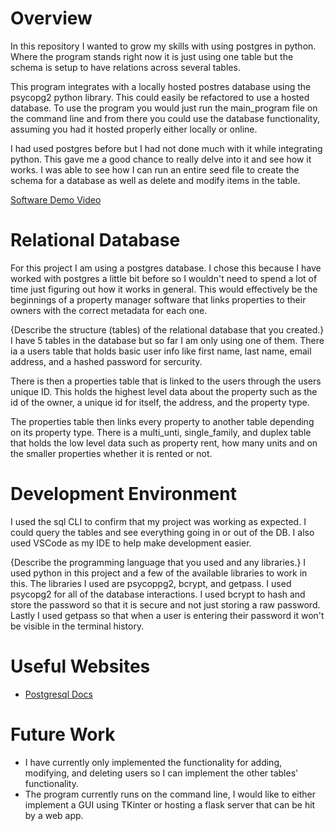 # Overview

In this repository I wanted to grow my skills with using postgres in python. Where the program stands right now it is just using one table but the schema is setup to have relations across several tables.

This program integrates with a locally hosted postres database using the psycopg2 python library. This could easily be refactored to use a hosted database. To use the program you would just run the main_program file on the command line and from there you could use the database functionality, assuming you had it hosted properly either locally or online.

I had used postgres before but I had not done much with it while integrating python. This gave me a good chance to really delve into it and see how it works. I was able to see how I can run an entire seed file to create the schema for a database as well as delete and modify items in the table.

[Software Demo Video](http://youtube.link.goes.here)

# Relational Database

For this project I am using a postgres database. I chose this because I have worked with postgres a little bit before so I wouldn't need to spend a lot of time just figuring out how it works in general. This would effectively be the beginnings of a property manager software that links properties to their owners with the correct metadata for each one.

{Describe the structure (tables) of the relational database that you created.}
I have 5 tables in the database but so far I am only using one of them. There ia a users table that holds basic user info like first name, last name, email address, and a hashed password for sercurity.

There is then a properties table that is linked to the users through the users unique ID. This holds the highest level data about the property such as the id of the owner, a unique id for itself, the address, and the property type.

The properties table then links every property to another table depending on its property type. There is a multi_unti, single_family, and duplex table that holds the low level data such as property rent, how many units and on the smaller properties whether it is rented or not.

# Development Environment

I used the sql CLI to confirm that my project was working as expected. I could query the tables and see everything going in or out of the DB. I also used VSCode as my IDE to help make development easier.

{Describe the programming language that you used and any libraries.}
I used python in this project and a few of the available libraries to work in this. The libraries I used are psycoppg2, bcrypt, and getpass. I used psycopg2 for all of the database interactions. I used bcrypt to hash and store the password so that it is secure and not just storing a raw password. Lastly I used getpass so that when a user is entering their password it won't be visible in the terminal history.

# Useful Websites

- [Postgresql Docs](https://www.postgresql.org/docs/)

# Future Work

- I have currently only implemented the functionality for adding, modifying, and deleting users so I can implement the other tables' functionality.
- The program currently runs on the command line, I would like to either implement a GUI using TKinter or hosting a flask server that can be hit by a web app.